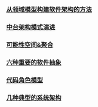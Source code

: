 ### [从领域模型构建软件架构的方法](架构思考/从领域模型构建软件架构的方法.md)
### [中台架构模式演进](架构思考/中台架构演进.MD) 
### [可能性空间&聚合](架构思考/可能性空间&聚合.MD) 
### [六种重要的软件抽象](架构思考/六种重要的软件抽象.md) 
### [代码角色模型](架构思考/领域驱动：代码角色模型.md)
### [几种典型的系统架构](架构思考/几种典型的系统架构模式.md)
